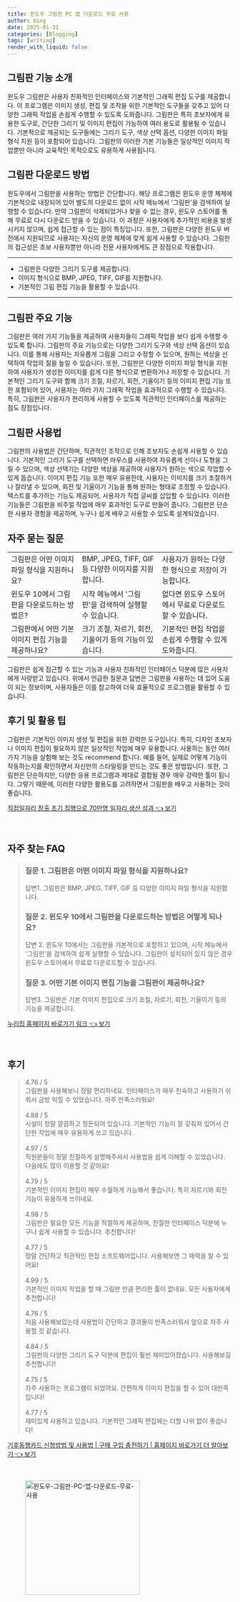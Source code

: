 ```yaml
---
title: 윈도우 그림판 PC 앱 다운로드 무료 사용
author: bing
date: 2025-01-31
categories: [Blogging]
tags: [writing]
render_with_liquid: false
---
```



<h2 id='그림판 기능 소개'>그림판 기능 소개</h2>

<p>윈도우 그림판은 사용자 친화적인 인터페이스와 기본적인 그래픽 편집 도구를 제공합니다. 이 프로그램은 이미지 생성, 편집 및 조작을 위한 기본적인 도구들을 갖추고 있어 다양한 그래픽 작업을 손쉽게 수행할 수 있도록 도와줍니다. 그림판은 특히 초보자에게 유용한 도구로, 간단한 그리기 및 이미지 편집이 가능하여 여러 용도로 활용될 수 있습니다. 기본적으로 제공되는 도구들에는 그리기 도구, 색상 선택 옵션, 다양한 이미지 파일 형식 지원 등이 포함되어 있습니다. 그림판의 이러한 기본 기능들은 일상적인 이미지 작업뿐만 아니라 교육적인 목적으로도 유용하게 사용됩니다.</p>

<h2 id='그림판 다운로드 방법'>그림판 다운로드 방법</h2>

<p>윈도우에서 그림판을 사용하는 방법은 간단합니다. 해당 프로그램은 윈도우 운영 체제에 기본적으로 내장되어 있어 별도의 다운로드 없이 시작 메뉴에서 '그림판'을 검색하여 실행할 수 있습니다. 만약 그림판이 삭제되었거나 찾을 수 없는 경우, 윈도우 스토어를 통해 무료로 다시 다운로드 받을 수 있습니다. 이 과정은 사용자에게 추가적인 비용을 발생시키지 않으며, 쉽게 접근할 수 있는 점이 특징입니다. 또한, 그림판은 다양한 윈도우 버전에서 지원되므로 사용자는 자신의 운영 체제에 맞게 쉽게 사용할 수 있습니다. 그림판의 접근성은 초보 사용자뿐만 아니라 전문 사용자에게도 큰 장점으로 작용합니다.</p>

<hr />

<ul>
    <li>그림판은 다양한 그리기 도구를 제공합니다.</li>
    <li>이미지 형식으로 BMP, JPEG, TIFF, GIF를 지원합니다.</li>
    <li>기본적인 그림 편집 기능을 활용할 수 있습니다.</li>
</ul>

<hr />

<h2 id='그림판 주요 기능'>그림판 주요 기능</h2>

<p>그림판은 여러 가지 기능들을 제공하여 사용자들이 그래픽 작업을 보다 쉽게 수행할 수 있도록 합니다. 그림판의 주요 기능으로는 다양한 그리기 도구와 색상 선택 옵션이 있습니다. 이를 통해 사용자는 자유롭게 그림을 그리고 수정할 수 있으며, 원하는 색상을 선택하여 작업의 질을 높일 수 있습니다. 또한, 그림판은 다양한 이미지 파일 형식을 지원하여 사용자가 생성한 이미지를 쉽게 다른 형식으로 변환하거나 저장할 수 있습니다. 기본적인 그리기 도구와 함께 크기 조절, 자르기, 회전, 기울이기 등의 이미지 편집 기능 또한 포함되어 있어, 사용자는 여러 가지 그래픽 작업을 효과적으로 수행할 수 있습니다. 특히, 그림판은 사용자가 편리하게 사용할 수 있도록 직관적인 인터페이스를 제공하는 점도 장점입니다.</p>

<h2 id='그림판 사용법'>그림판 사용법</h2>

<p>그림판의 사용법은 간단하며, 직관적인 조작으로 인해 초보자도 손쉽게 사용할 수 있습니다. 기본적인 그리기 도구를 선택하면 마우스를 사용하여 자유롭게 선이나 도형을 그릴 수 있으며, 색상 선택기는 다양한 색상을 제공하여 사용자가 원하는 색으로 작업할 수 있게 돕습니다. 이미지 편집 기능 또한 매우 유용한데, 사용자는 이미지를 크기 조절하거나 잘라낼 수 있으며, 회전 및 기울이기 기능을 통해 원하는 형태로 조정할 수 있습니다. 텍스트를 추가하는 기능도 제공되어, 사용자가 직접 글씨를 삽입할 수 있습니다. 이러한 기능들은 그림판을 비주얼 작업에 매우 효과적인 도구로 만들어 줍니다. 그림판은 단순한 사용자 경험을 제공하며, 누구나 쉽게 배우고 사용할 수 있도록 설계되었습니다.</p>

<h2 id='자주 묻는 질문'>자주 묻는 질문</h2>

<table>
    <tr>
        <td>그림판은 어떤 이미지 파일 형식을 지원하나요?</td>
        <td>BMP, JPEG, TIFF, GIF 등 다양한 이미지를 지원합니다.</td>
        <td>사용자가 원하는 다양한 형식으로 저장이 가능합니다.</td>
    </tr>
    <tr>
        <td>윈도우 10에서 그림판을 다운로드하는 방법은?</td>
        <td>시작 메뉴에서 '그림판'을 검색하여 실행할 수 있습니다.</td>
        <td>없다면 윈도우 스토어에서 무료로 다운로드할 수 있습니다.</td>
    </tr>
    <tr>
        <td>그림판에서 어떤 기본 이미지 편집 기능을 제공하나요?</td>
        <td>크기 조절, 자르기, 회전, 기울이기 등의 기능이 있습니다.</td>
        <td>기본적인 편집 작업을 손쉽게 수행할 수 있게 도와줍니다.</td>
    </tr>
</table>

<p>그림판은 쉽게 접근할 수 있는 기능과 사용자 친화적인 인터페이스 덕분에 많은 사용자에게 사랑받고 있습니다. 위에서 언급한 질문과 답변은 그림판을 사용하는 데 있어 도움이 되는 정보이며, 사용자들은 이를 참고하여 더욱 효율적으로 프로그램을 활용할 수 있습니다.</p>

<h2 id='후기 및 활용 팁'>후기 및 활용 팁</h2>

<p>그림판은 기본적인 이미지 생성 및 편집을 위한 강력한 도구입니다. 특히, 디자인 초보자나 이미지 편집이 필요하지 않은 일상적인 작업에 매우 유용합니다. 사용하는 동안 여러 가지 기능을 실험해 보는 것도 recommend 합니다. 예를 들어, 실제로 어떻게 기능이 작동하는지를 확인하면서 자신만의 스타일링을 만드는 것도 좋은 방법입니다. 또한, 그림판은 단순하지만, 다양한 응용 프로그램과 제대로 결합될 경우 매우 강력한 툴이 됩니다. 그렇기 때문에, 이러한 다양한 활용도를 고려하면서 그림판을 배우고 사용하는 것이 좋습니다.</p>


<p><a class="click-button" title="직접일자리 창출 조기 집행으로 70만명 일자리 생산 성과" href="https://aptwhite.github.io/posts/%EC%A7%81%EC%A0%91%EC%9D%BC%EC%9E%90%EB%A6%AC-%EC%B0%BD%EC%B6%9C-%EC%A1%B0%EA%B8%B0-%EC%A7%91%ED%96%89%EC%9C%BC%EB%A1%9C-70%EB%A7%8C%EB%AA%85-%EC%9D%BC%EC%9E%90%EB%A6%AC-%EC%83%9D%EC%82%B0-%EC%84%B1%EA%B3%BC/" rel="dofollow">직접일자리 창출 조기 집행으로 70만명 일자리 생산 성과 👈 보기</a></p><br>
<h2 id='자주_찾는_FAQ'>자주 찾는 FAQ</h2>
<div itemscope="" itemtype="https://schema.org/FAQPage"> <blockquote> <div itemscope="" itemprop="mainEntity" itemtype="https://schema.org/Question"> <h3 itemprop="name">질문 1. 그림판은 어떤 이미지 파일 형식을 지원하나요?</h3> <div itemscope="" itemprop="acceptedAnswer" itemtype="https://schema.org/Answer"> <span itemprop="text"> <p>답변1. 그림판은 BMP, JPEG, TIFF, GIF 등 다양한 이미지 파일 형식을 지원합니다.</p> </span> </div> </div> <div itemscope="" itemprop="mainEntity" itemtype="https://schema.org/Question"> <h3 itemprop="name">질문 2. 윈도우 10에서 그림판을 다운로드하는 방법은 어떻게 되나요?</h3> <div itemscope="" itemprop="acceptedAnswer" itemtype="https://schema.org/Answer"> <span itemprop="text"> <p>답변 2. 윈도우 10에서는 그림판을 기본적으로 포함하고 있으며, 시작 메뉴에서 '그림판'을 검색하여 쉽게 실행할 수 있습니다. 그림판이 설치되어 있지 않은 경우 윈도우 스토어에서 무료로 다운로드할 수 있습니다.</p> </span> </div> </div> <div itemscope="" itemprop="mainEntity" itemtype="https://schema.org/Question"> <h3 itemprop="name">질문 3. 어떤 기본 이미지 편집 기능을 그림판이 제공하나요?</h3> <div itemscope="" itemprop="acceptedAnswer" itemtype="https://schema.org/Answer"> <span itemprop="text"> <p>답변3. 그림판은 기본 이미지 편집으로 크기 조절, 자르기, 회전, 기울이기 등의 기능을 제공합니다.</p> </span> </div> </div> </blockquote> </div>
<p><a class="click-button" title="누리집 홈페이지 바로가기 링크" href="https://aptwhite.github.io/posts/%EB%88%84%EB%A6%AC%EC%A7%91-%ED%99%88%ED%8E%98%EC%9D%B4%EC%A7%80-%EB%B0%94%EB%A1%9C%EA%B0%80%EA%B8%B0-%EB%A7%81%ED%81%AC/" rel="dofollow">누리집 홈페이지 바로가기 링크 👈 보기</a></p><br>
<h2 id='후기'>후기</h2>
<div itemscope itemtype="https://schema.org/Product">
  <blockquote>
  <div itemprop="review" itemscope itemtype="https://schema.org/Review">
      <div itemprop="reviewRating" itemscope itemtype="https://schema.org/Rating"> <span itemprop="ratingValue">4.76</span> / <span itemprop="bestRating">5</span> </div>
      <span itemprop="reviewBody">그림판을 사용해보니 정말 편리하네요. 인터페이스가 매우 친숙하고 사용하기 쉬워서 금방 익힐 수 있었습니다. 아주 만족스러워요!</span>
  </div>
  <br>
  <div itemprop="review" itemscope itemtype="https://schema.org/Review">
      <div itemprop="reviewRating" itemscope itemtype="https://schema.org/Rating"> <span itemprop="ratingValue">4.88</span> / <span itemprop="bestRating">5</span> </div>
      <span itemprop="reviewBody">시설이 정말 깔끔하고 정돈되어 있습니다. 기본적인 기능이 잘 갖춰져 있어서 간단한 작업에 매우 유용하게 쓰고 있습니다.</span>
  </div>
  <br>
  <div itemprop="review" itemscope itemtype="https://schema.org/Review">
      <div itemprop="reviewRating" itemscope itemtype="https://schema.org/Rating"> <span itemprop="ratingValue">4.97</span> / <span itemprop="bestRating">5</span> </div>
      <span itemprop="reviewBody">직원분들이 정말 친절하게 설명해주셔서 사용법을 쉽게 이해할 수 있었습니다. 다음에도 많이 이용할 것 같아요!</span>
  </div>
  <br>
  <div itemprop="review" itemscope itemtype="https://schema.org/Review">
      <div itemprop="reviewRating" itemscope itemtype="https://schema.org/Rating"> <span itemprop="ratingValue">4.79</span> / <span itemprop="bestRating">5</span> </div>
      <span itemprop="reviewBody">기본적인 이미지 편집이 매우 수월하게 가능해서 좋습니다. 특히 자르기와 회전 기능이 유용하게 쓰이네요.</span>
  </div>
  <br>
  <div itemprop="review" itemscope itemtype="https://schema.org/Review">
      <div itemprop="reviewRating" itemscope itemtype="https://schema.org/Rating"> <span itemprop="ratingValue">4.98</span> / <span itemprop="bestRating">5</span> </div>
      <span itemprop="reviewBody">그림판은 필요한 모든 기능을 적절하게 제공하며, 친절한 인터페이스 덕분에 누구나 쉽게 사용할 수 있습니다. 추천합니다!</span>
  </div>
  <br>
  <div itemprop="review" itemscope itemtype="https://schema.org/Review">
      <div itemprop="reviewRating" itemscope itemtype="https://schema.org/Rating"> <span itemprop="ratingValue">4.77</span> / <span itemprop="bestRating">5</span> </div>
      <span itemprop="reviewBody">정말 간단하고 직관적인 편집 소프트웨어입니다. 사용해보면 그 매력을 알 수 있어요!</span>
  </div>
  <br>
  <div itemprop="review" itemscope itemtype="https://schema.org/Review">
      <div itemprop="reviewRating" itemscope itemtype="https://schema.org/Rating"> <span itemprop="ratingValue">4.99</span> / <span itemprop="bestRating">5</span> </div>
      <span itemprop="reviewBody">기본적인 이미지 작업을 할 때 그림판 만큼 편리한 툴이 없네요. 모든 사용자에게 추천합니다!</span>
  </div>
  <br>
  <div itemprop="review" itemscope itemtype="https://schema.org/Review">
      <div itemprop="reviewRating" itemscope itemtype="https://schema.org/Rating"> <span itemprop="ratingValue">4.76</span> / <span itemprop="bestRating">5</span> </div>
      <span itemprop="reviewBody">처음 사용해보았는데 사용법이 간단하고 결과물이 만족스러워서 앞으로 자주 사용할 것 같습니다.</span>
  </div>
  <br>
  <div itemprop="review" itemscope itemtype="https://schema.org/Review">
      <div itemprop="reviewRating" itemscope itemtype="https://schema.org/Rating"> <span itemprop="ratingValue">4.84</span> / <span itemprop="bestRating">5</span> </div>
      <span itemprop="reviewBody">그림판의 다양한 그리기 도구 덕분에 편집이 훨씬 재미있어졌습니다. 사용해보길 추천합니다!</span>
  </div>
  <br>
  <div itemprop="review" itemscope itemtype="https://schema.org/Review">
      <div itemprop="reviewRating" itemscope itemtype="https://schema.org/Rating"> <span itemprop="ratingValue">4.75</span> / <span itemprop="bestRating">5</span> </div>
      <span itemprop="reviewBody">자주 사용하는 프로그램이 되었어요. 간편하게 이미지 편집을 할 수 있어 대만족입니다!</span>
  </div>
  <br>
  <div itemprop="review" itemscope itemtype="https://schema.org/Review">
      <div itemprop="reviewRating" itemscope itemtype="https://schema.org/Rating"> <span itemprop="ratingValue">4.77</span> / <span itemprop="bestRating">5</span> </div>
      <span itemprop="reviewBody">재미있게 사용하고 있습니다. 기본적인 그래픽 편집에는 더할 나위 없이 좋습니다!</span>
  </div>
  </blockquote>
</div>
<p><a class="click-button" title="기후동행카드 신청방법 및 사용법 | 구매 구입 충전하기 | 홈페이지 바로가기 더 알아보기" href="https://aptwhite.github.io/posts/%EA%B8%B0%ED%9B%84%EB%8F%99%ED%96%89%EC%B9%B4%EB%93%9C-%EC%8B%A0%EC%B2%AD%EB%B0%A9%EB%B2%95-%EB%B0%8F-%EC%82%AC%EC%9A%A9%EB%B2%95-%EA%B5%AC%EB%A7%A4-%EA%B5%AC%EC%9E%85-%EC%B6%A9%EC%A0%84%ED%95%98%EA%B8%B0-%ED%99%88%ED%8E%98%EC%9D%B4%EC%A7%80-%EB%B0%94%EB%A1%9C%EA%B0%80%EA%B8%B0-%EB%8D%94-%EC%95%8C%EC%95%84%EB%B3%B4%EA%B8%B0/" rel="dofollow">기후동행카드 신청방법 및 사용법 | 구매 구입 충전하기 | 홈페이지 바로가기 더 알아보기 👈 보기</a></p><br>
<figure class="image"><img src="https://aptwhite.github.io/assets/img/thumbnail/윈도우-그림판-PC-앱-다운로드-무료-사용.webp" alt="윈도우-그림판-PC-앱-다운로드-무료-사용" width="256" height="256"></figure>